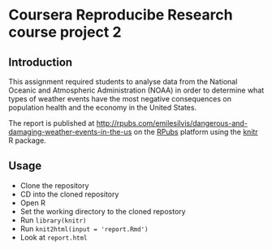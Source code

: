 # Coursera Reproducibe Research course project 2
## Introduction

This assignment required students to analyse data from the National Oceanic and Atmospheric Administration (NOAA) in order to determine what types of weather events have the most negative consequences on population health and the economy in the United States.

The report is published at http://rpubs.com/emilesilvis/dangerous-and-damaging-weather-events-in-the-us on the [RPubs](https://rpubs.com/) platform using the [knitr](http://yihui.name/knitr/) R package.

## Usage

* Clone the repository
* CD into the cloned repository
* Open R
* Set the working directory to the cloned repostory
* Run `library(knitr)`
* Run `knit2html(input = 'report.Rmd')`
* Look at `report.html`
